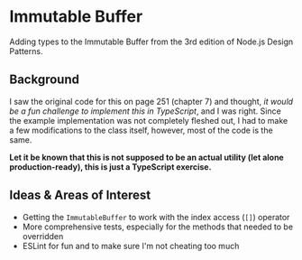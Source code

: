 # Immutable Buffer

Adding types to the Immutable Buffer from the 3rd edition of Node.js Design Patterns.

## Background

I saw the original code for this on page 251 (chapter 7) and thought, _it would be a fun challenge to implement this in TypeScript_, and I was right. Since the example implementation was not completely fleshed out, I had to make a few modifications to the class itself, however, most of the code is the same.

**Let it be known that this is not supposed to be an actual utility (let alone production-ready), this is just a TypeScript exercise.**

## Ideas & Areas of Interest

- Getting the `ImmutableBuffer` to work with the index access (`[]`) operator
- More comprehensive tests, especially for the methods that needed to be overridden
- ESLint for fun and to make sure I'm not cheating too much
